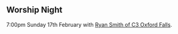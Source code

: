 ## Worship Night

7:00pm Sunday 17th February with [Ryan Smith of C3 Oxford Falls](https://www.c3music.com/ryan-smith/).
